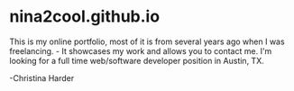 # nina2cool.github.io

This is my online portfolio, most of it is from several years ago when I was freelancing. - It showcases my work and allows you to contact me.  I'm looking for a full time web/software developer position in Austin, TX.

-Christina Harder
